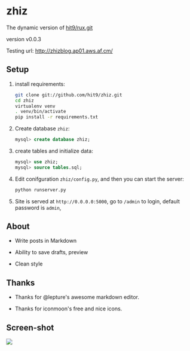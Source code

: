 zhiz
====

The dynamic version of [hit9/rux.git](http://github.com/hit9/rux.git)

version v0.0.3

Testing url: http://zhizblog.ap01.aws.af.cm/

Setup
-----

1. install requirements:

   ```bash
   git clone git://github.com/hit9/zhiz.git
   cd zhiz
   virtualenv venv
   . venv/bin/activate
   pip install -r requirements.txt
   ```

2. Create database `zhiz`:

   ```sql
   mysql> create database zhiz;
   ```
3. create tables and initialize data:

   ```sql
   mysql> use zhiz;
   mysql> source tables.sql;
   ```

4. Edit conifguration `zhiz/config.py`, and then you can start the server:

   ```bash
   python runserver.py
   ```

5. Site is served at `http://0.0.0.0:5000`, go to `/admin` to login, default password is `admin`, 

About
-----

- Write posts in Markdown

- Ability to save drafts, preview

- Clean style

Thanks
-------

- Thanks for @lepture's awesome markdown editor.

- Thanks for iconmoon's free and nice icons.

Screen-shot
-----------

![](https://dl.dropboxusercontent.com/u/68191343/github/zhiz.png)
